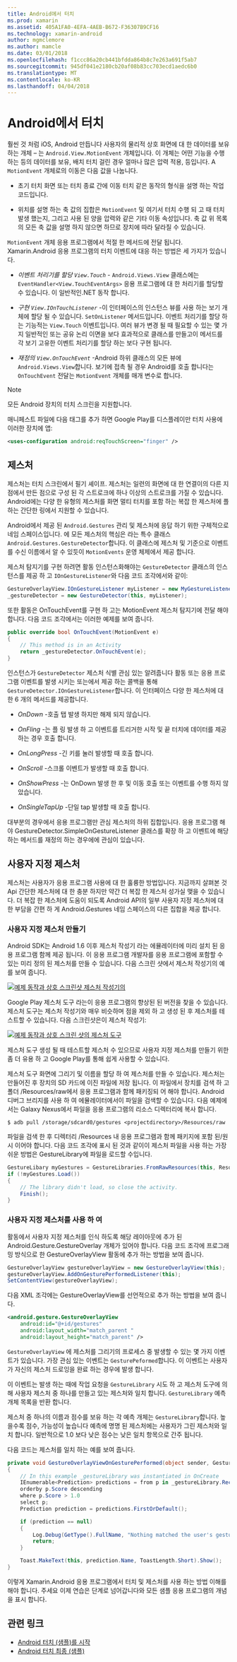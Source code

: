 ```yaml
---
title: Android에서 터치
ms.prod: xamarin
ms.assetid: 405A1FA0-4EFA-4AEB-B672-F36307B9CF16
ms.technology: xamarin-android
author: mgmclemore
ms.author: mamcle
ms.date: 03/01/2018
ms.openlocfilehash: f1ccc86a20cb441bfdda864b8c7e263a691f5ab7
ms.sourcegitcommit: 945df041e2180cb20af08b83cc703ecd1aedc6b0
ms.translationtype: MT
ms.contentlocale: ko-KR
ms.lasthandoff: 04/04/2018
---
```

# <a name="touch-in-android"></a>Android에서 터치

훨씬 것 처럼 iOS, Android 만듭니다 사용자의 물리적 상호 화면에 대 한 데이터를 보유 하는 개체 &ndash; 는 `Android.View.MotionEvent` 개체입니다. 이 개체는 어떤 기능을 수행 하는 등의 데이터를 보유, 배치 터치 걸린 경우 얼마나 많은 압력 적용, 등입니다. A `MotionEvent` 개체로의 이동은 다음 값을 나눕니다.

-  초기 터치 화면 또는 터치 종료 간에 이동 터치 같은 동작의 형식을 설명 하는 작업 코드입니다.

-  위치를 설명 하는 축 값의 집합은 `MotionEvent` 및 여기서 터치 수행 되 고 때 터치 발생 했는지, 그리고 사용 된 양을 압력와 같은 기타 이동 속성입니다.
   축 값 위 목록의 모든 축 값을 설명 하지 않으면 하므로 장치에 따라 달라질 수 있습니다.


`MotionEvent` 개체 응용 프로그램에서 적절 한 메서드에 전달 됩니다. Xamarin.Android 응용 프로그램의 터치 이벤트에 대응 하는 방법은 세 가지가 있습니다.

-  *이벤트 처리기를 할당 `View.Touch`*  - `Android.Views.View` 클래스에는 `EventHandler<View.TouchEventArgs>` 응용 프로그램에 대 한 처리기를 할당할 수 있습니다. 이 일반적인.NET 동작 합니다.

-  *구현 `View.IOnTouchListener`*  -이 인터페이스의 인스턴스 뷰를 사용 하는 보기 개체에 할당 될 수 있습니다. `SetOnListener` 메서드입니다. 이벤트 처리기를 할당 하는 기능적는 `View.Touch` 이벤트입니다. 여러 뷰가 변경 될 때 필요할 수 있는 몇 가지 일반적인 또는 공유 논리 이면을 보다 효과적으로 클래스를 만들고이 메서드를 각 보기 고유한 이벤트 처리기를 할당 하는 보다 구현 됩니다.

-  *재정의 `View.OnTouchEvent`*  -Android 하위 클래스의 모든 뷰에 `Android.Views.View`합니다. 보기에 접촉 될 경우 Android를 호출 합니다는 `OnTouchEvent` 전달는 `MotionEvent` 개체를 매개 변수로 합니다.


> [!NOTE]
> 모든 Android 장치의 터치 스크린을 지원합니다. 

매니페스트 파일에 다음 태그를 추가 하면 Google Play를 디스플레이만 터치 사용에 이러한 장치에 앱:

```xml
<uses-configuration android:reqTouchScreen="finger" />
```

## <a name="gestures"></a>제스처

제스처는 터치 스크린에서 필기 셰이프. 제스처는 일련의 화면에 대 한 연결이의 다른 지점에서 만든 점으로 구성 된 각 스트로크에 하나 이상의 스트로크를 가질 수 있습니다. Android에는 다양 한 유형의 제스처를 화면 멀티 터치를 포함 하는 복잡 한 제스처에 플 하는 간단한 링에서 지원할 수 있습니다.

Android에서 제공 된 `Android.Gestures` 관리 및 제스처에 응답 하기 위한 구체적으로 네임 스페이스입니다. 에 모든 제스처의 핵심은 라는 특수 클래스 `Android.Gestures.GestureDetector`합니다. 이 클래스에 제스처 및 기준으로 이벤트를 수신 이름에서 알 수 있듯이 `MotionEvents` 운영 체제에서 제공 합니다.

제스처 탐지기를 구현 하려면 활동 인스턴스화해야는 `GestureDetector` 클래스의 인스턴스를 제공 하 고 `IOnGestureListener`와 다음 코드 조각에서와 같이:

```csharp
GestureOverlayView.IOnGestureListener myListener = new MyGestureListener();
_gestureDetector = new GestureDetector(this, myListener);
```

또한 활동은 OnTouchEvent를 구현 하 고는 MotionEvent 제스처 탐지기에 전달 해야 합니다. 다음 코드 조각에서는 이러한 예제를 보여 줍니다.

```csharp
public override bool OnTouchEvent(MotionEvent e)
{
    // This method is in an Activity
    return _gestureDetector.OnTouchEvent(e);
}
```

인스턴스가 `GestureDetector` 제스처 식별 관심 있는 알려줍니다 활동 또는 응용 프로그램 이벤트를 발생 시키는 또는에서 제공 하는 콜백을 통해 `GestureDetector.IOnGestureListener`합니다.
이 인터페이스 다양 한 제스처에 대 한 6 개의 메서드를 제공합니다.

-  *OnDown* -호출 탭 발생 하지만 해제 되지 않습니다.

-  *OnFling* -는 플 링 발생 하 고 이벤트를 트리거한 시작 및 끝 터치에 데이터를 제공 하는 경우 호출 합니다.

-  *OnLongPress* -긴 키를 눌러 발생할 때 호출 합니다.

-  *OnScroll* -스크롤 이벤트가 발생할 때 호출 합니다.

-  *OnShowPress* -는 OnDown 발생 한 후 및 이동 호출 또는 이벤트를 수행 하지 않았습니다.

-  *OnSingleTapUp* -단일 tap 발생할 때 호출 합니다.


대부분의 경우에서 응용 프로그램만 관심 제스처의 하위 집합입니다. 응용 프로그램 해야 GestureDetector.SimpleOnGestureListener 클래스를 확장 하 고 이벤트에 해당 하는 메서드를 재정의 하는 경우에에 관심이 있습니다.

## <a name="custom-gestures"></a>사용자 지정 제스처

제스처는 사용자가 응용 프로그램 사용에 대 한 훌륭한 방법입니다. 지금까지 살펴본 것 Api 간단한 제스처에 대 한 충분 하지만 약간 더 복잡 한 제스처 성가실 맺을 수 있습니다. 더 복잡 한 제스처에 도움이 되도록 Android API의 일부 사용자 지정 제스처에 대 한 부담을 간편 하 게 Android.Gestures 네임 스페이스의 다른 집합을 제공 합니다.

### <a name="creating-custom-gestures"></a>사용자 지정 제스처 만들기

Android SDK는 Android 1.6 이후 제스처 작성기 라는 에뮬레이터에 미리 설치 된 응용 프로그램 함께 제공 됩니다. 이 응용 프로그램 개발자를 응용 프로그램에 포함할 수 있는 미리 정의 된 제스처를 만들 수 있습니다. 다음 스크린 샷에서 제스처 작성기의 예를 보여 줍니다.

[![예제 동작과 상호 스크린샷 제스처 작성기의](touch-in-android-images/image11.png)](touch-in-android-images/image11.png#lightbox)

Google Play 제스처 도구 라는이 응용 프로그램의 향상된 된 버전을 찾을 수 있습니다. 제스처 도구는 제스처 작성기와 매우 비슷하며 점을 제외 하 고 생성 된 후 제스처를 테스트할 수 있습니다. 다음 스크린샷은이 제스처 작성기:

[![예제 동작과 상호 스크린 샷의 제스처 도구](touch-in-android-images/image12.png)](touch-in-android-images/image12.png#lightbox)

제스처 도구 생성 될 때 테스트할 제스처 수 있으므로 사용자 지정 제스처를 만들기 위한 좀 더 유용 하 고 Google Play를 통해 쉽게 사용할 수 있습니다.

제스처 도구 화면에 그리기 및 이름을 할당 하 여 제스처를 만들 수 있습니다. 제스처는 만들어진 후 장치의 SD 카드에 이진 파일에 저장 됩니다. 이 파일에서 장치를 검색 하 고 폴더 /Resources/raw에서 응용 프로그램과 함께 패키징되 어 해야 합니다. Android 디버그 브리지를 사용 하 여 에뮬레이터에서이 파일을 검색할 수 있습니다. 다음 예제에서는 Galaxy Nexus에서 파일을 응용 프로그램의 리소스 디렉터리에 복사 합니다.

```shell
$ adb pull /storage/sdcard0/gestures <projectdirectory>/Resources/raw
```

파일을 검색 한 후 디렉터리 /Resources 내 응용 프로그램과 함께 패키지에 포함 된/원시 이어야 합니다. 다음 코드 조각에 표시 된 것과 같이이 제스처 파일을 사용 하는 가장 쉬운 방법은 GestureLibrary에 파일을 로드할 수입니다.

```csharp
GestureLibary myGestures = GestureLibraries.FromRawResources(this, Resource.Raw.gestures);
if (!myGestures.Load())
{
    // The library didn't load, so close the activity.
    Finish();
}
```

### <a name="using-custom-gestures"></a>사용자 지정 제스처를 사용 하 여

활동에서 사용자 지정 제스처를 인식 하도록 해당 레이아웃에 추가 된 Android.Gesture.GestureOverlay 개체가 있어야 합니다. 다음 코드 조각에 프로그래밍 방식으로 한 GestureOverlayView 활동에 추가 하는 방법을 보여 줍니다.

```csharp
GestureOverlayView gestureOverlayView = new GestureOverlayView(this);
gestureOverlayView.AddOnGesturePerformedListener(this);
SetContentView(gestureOverlayView);
```

다음 XML 조각에는 GestureOverlayView를 선언적으로 추가 하는 방법을 보여 줍니다.

```xml
<android.gesture.GestureOverlayView
    android:id="@+id/gestures"
    android:layout_width="match_parent "
    android:layout_height="match_parent" />
```

`GestureOverlayView` 에 제스처를 그리기의 프로세스 중 발생할 수 있는 몇 가지 이벤트가 있습니다. 가장 관심 있는 이벤트는 `GesturePeformed`합니다. 이 이벤트는 사용자가 자신의 제스처 드로잉을 완료 하는 경우에 발생 합니다.

이 이벤트는 발생 하는 때에 작업 요청을 `GestureLibrary` 시도 하 고 제스처 도구에 의해 사용자 제스처 중 하나를 만들고 있는 제스처와 일치 합니다. `GestureLibrary` 예측 개체 목록을 반환 합니다.

제스처 중 하나의 이름과 점수를 보유 하는 각 예측 개체는 `GestureLibrary`합니다. 높을수록 점수, 가능성이 높습니다 예측에 명명 된 제스처에는 사용자가 그린 제스처와 일치 합니다.
일반적으로 1.0 보다 낮은 점수는 낮은 일치 항목으로 간주 됩니다.

다음 코드는 제스처를 일치 하는 예를 보여 줍니다.

```csharp
private void GestureOverlayViewOnGesturePerformed(object sender, GestureOverlayView.GesturePerformedEventArgs gesturePerformedEventArgs)
{
    // In this example _gestureLibrary was instantiated in OnCreate
    IEnumerable<Prediction> predictions = from p in _gestureLibrary.Recognize(gesturePerformedEventArgs.Gesture)
    orderby p.Score descending
    where p.Score > 1.0
    select p;
    Prediction prediction = predictions.FirstOrDefault();

    if (prediction == null)
    {
        Log.Debug(GetType().FullName, "Nothing matched the user's gesture.");
        return;
    }

    Toast.MakeText(this, prediction.Name, ToastLength.Short).Show();
}
```

이렇게 Xamarin.Android 응용 프로그램에서 터치 및 제스처를 사용 하는 방법 이해를 해야 합니다. 주세요 이제 연습은 단계로 넘어갑니다와 모든 샘플 응용 프로그램의 개념을 표시 합니다.



## <a name="related-links"></a>관련 링크

- [Android 터치 (샘플)를 시작](https://developer.xamarin.com/samples/monodroid/ApplicationFundamentals/Touch_start)
- [Android 터치 최종 (샘플)](https://developer.xamarin.com/samples/monodroid/ApplicationFundamentals/Touch_final)
